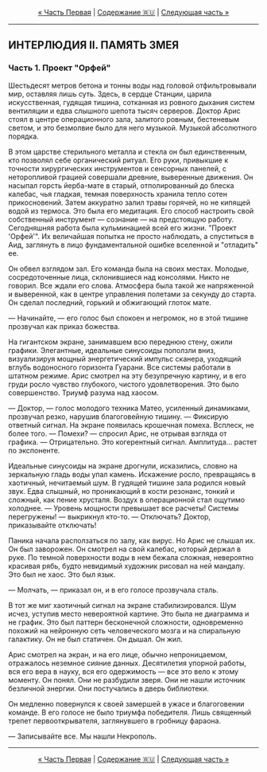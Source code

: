 <!-- НАВИГАЦИЯ -->
<p align="center">
  <a href="../01-part-one/ch03-korroziya-realnosti/04-scena-kholodnoe-pyatno.md">&laquo; Часть Первая</a> | <a href="../../../README.md#ru">Содержание 🇷🇺</a> | <a href="./02-chast-belyy-shum.md">Следующая часть &raquo;</a>
</p>
<hr>

## ИНТЕРЛЮДИЯ II. ПАМЯТЬ ЗМЕЯ
### Часть 1. Проект "Орфей"

Шестьдесят метров бетона и тонны воды над головой отфильтровывали мир, оставляя лишь суть. Здесь, в сердце Станции, царила искусственная, гудящая тишина, сотканная из ровного дыхания систем вентиляции и едва слышного шепота тысяч серверов. Доктор Арис стоял в центре операционного зала, залитого ровным, бестеневым светом, и это безмолвие было для него музыкой. Музыкой абсолютного порядка.

В этом царстве стерильного металла и стекла он был единственным, кто позволял себе органический ритуал. Его руки, привыкшие к точности хирургических инструментов и сенсорных панелей, с неторопливой грацией совершали древние, выверенные движения. Он насыпал горсть йерба-мате в старый, отполированный до блеска калебас, чья гладкая, темная поверхность хранила тепло сотен прикосновений. Затем аккуратно залил травы горячей, но не кипящей водой из термоса. Это была его медитация. Его способ настроить свой собственный инструмент — сознание — на предстоящую работу. Сегодняшняя работа была кульминацией всей его жизни. "Проект 'Орфей'". Их величайшая попытка не просто наблюдать, а спуститься в Аид, заглянуть в лицо фундаментальной ошибке вселенной и "отладить" ее.

Он обвел взглядом зал. Его команда была на своих местах. Молодые, сосредоточенные лица, склонившиеся над консолями. Никто не говорил. Все ждали его слова. Атмосфера была такой же напряженной и выверенной, как в центре управления полетами за секунду до старта. Он сделал последний, горький и обжигающий глоток мате.

— Начинайте, — его голос был спокоен и негромок, но в этой тишине прозвучал как приказ божества.

На гигантском экране, занимавшем всю переднюю стену, ожили графики. Элегантные, идеальные синусоиды поползли вниз, визуализируя мощный энергетический импульс сканера, уходящий вглубь водоносного горизонта Гуарани. Все системы работали в штатном режиме. Арис смотрел на эту безупречную картину, и в его груди росло чувство глубокого, чистого удовлетворения. Это было совершенство. Триумф разума над хаосом.

— Доктор, — голос молодого техника Матео, усиленный динамиками, прозвучал резко, нарушив благоговейную тишину. — Фиксирую ответный сигнал.
На экране появилась крошечная помеха. Всплеск, не более того.
— Помехи? — спросил Арис, не отрывая взгляда от графика.
— Отрицательно. Это когерентный сигнал. Амплитуда… растет по экспоненте.

Идеальные синусоиды на экране дрогнули, исказились, словно на зеркальную гладь воды упал камень. Искажение росло, превращаясь в хаотичный, нечитаемый шум. В гудящей тишине зала родился новый звук. Едва слышный, но проникающий в кости резонанс, тонкий и сложный, как пение хрусталя. Воздух в операционной стал ощутимо холоднее.
— Уровень мощности превышает все расчеты! Системы перегружены! — выкрикнул кто-то.
— Отключать? Доктор, приказывайте отключать!

Паника начала расползаться по залу, как вирус. Но Арис не слышал их. Он был заворожен. Он смотрел на свой калебас, который держал в руке. По темной поверхности воды в нем бежала сложная, невероятно красивая рябь, будто невидимый художник рисовал на ней мандалу. Это был не хаос. Это был язык.

— Молчать, — приказал он, и в его голосе прозвучала сталь.

В тот же миг хаотичный сигнал на экране стабилизировался. Шум исчез, уступив место невероятной картине. Это была не диаграмма и не график. Это был паттерн бесконечной сложности, одновременно похожий на нейронную сеть человеческого мозга и на спиральную галактику. Он не был статичен. Он дышал. Он жил.

Арис смотрел на экран, и на его лице, обычно непроницаемом, отражалось неземное сияние данных. Десятилетия упорной работы, вся его вера в науку, вся его одержимость — все это вело к этому моменту. Он понял. Они не разбудили зверя. Они не нашли источник безличной энергии. Они постучались в дверь библиотеки.

Он медленно повернулся к своей замершей в ужасе и благоговении команде. В его голосе не было триумфа победителя. Лишь священный трепет первооткрывателя, заглянувшего в гробницу фараона.

— Записывайте все. Мы нашли Некрополь.

<hr>
<p align="center">
  <a href="../01-part-one/ch03-korroziya-realnosti/04-scena-kholodnoe-pyatno.md">&laquo; Часть Первая</a> | <a href="../../../README.md#ru">Содержание 🇷🇺</a> | <a href="./02-chast-belyy-shum.md">Следующая часть &raquo;</a>
</p>